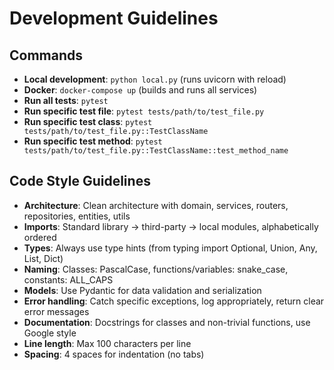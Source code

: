 # Development Guidelines

## Commands
- **Local development**: `python local.py` (runs uvicorn with reload)
- **Docker**: `docker-compose up` (builds and runs all services)
- **Run all tests**: `pytest`
- **Run specific test file**: `pytest tests/path/to/test_file.py`
- **Run specific test class**: `pytest tests/path/to/test_file.py::TestClassName`
- **Run specific test method**: `pytest tests/path/to/test_file.py::TestClassName::test_method_name`

## Code Style Guidelines
- **Architecture**: Clean architecture with domain, services, routers, repositories, entities, utils
- **Imports**: Standard library → third-party → local modules, alphabetically ordered
- **Types**: Always use type hints (from typing import Optional, Union, Any, List, Dict)
- **Naming**: Classes: PascalCase, functions/variables: snake_case, constants: ALL_CAPS
- **Models**: Use Pydantic for data validation and serialization
- **Error handling**: Catch specific exceptions, log appropriately, return clear error messages
- **Documentation**: Docstrings for classes and non-trivial functions, use Google style
- **Line length**: Max 100 characters per line
- **Spacing**: 4 spaces for indentation (no tabs)